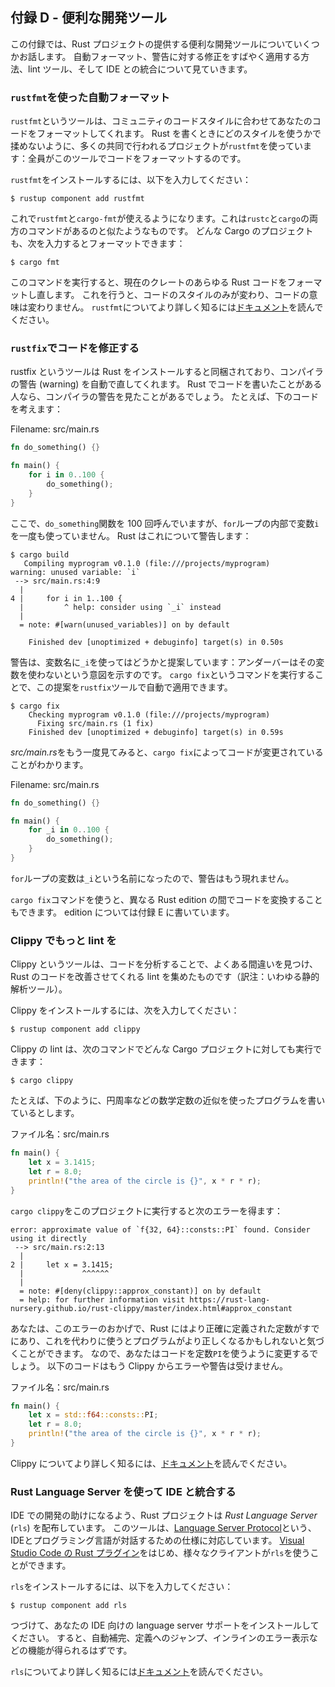 <!--
## Appendix D - Useful Development Tools
-->
## 付録 D - 便利な開発ツール

<!--
In this appendix, we talk about some useful development tools that the Rust
project provides. We’ll look at automatic formatting, quick ways to apply
warning fixes, a linter, and integrating with IDEs.
-->
この付録では、Rust プロジェクトの提供する便利な開発ツールについていくつかお話します。
自動フォーマット、警告に対する修正をすばやく適用する方法、lint ツール、そして IDE との統合について見ていきます。

<!--
### Automatic Formatting with `rustfmt`
-->
### `rustfmt`を使った自動フォーマット


<!--
The `rustfmt` tool reformats your code according to the community code style.
Many collaborative projects use `rustfmt` to prevent arguments about which
style to use when writing Rust: everyone formats their code using the tool.
-->
`rustfmt`というツールは、コミュニティのコードスタイルに合わせてあなたのコードをフォーマットしてくれます。
Rust を書くときにどのスタイルを使うかで揉めないように、多くの共同で行われるプロジェクトが`rustfmt`を使っています：全員がこのツールでコードをフォーマットするのです。

<!--
To install `rustfmt`, enter the following:
-->
`rustfmt`をインストールするには、以下を入力してください：

```console
$ rustup component add rustfmt
```

<!--
This command gives you `rustfmt` and `cargo-fmt`, similar to how Rust gives you
both `rustc` and `cargo`. To format any Cargo project, enter the following:
-->
これで`rustfmt`と`cargo-fmt`が使えるようになります。これは`rustc`と`cargo`の両方のコマンドがあるのと似たようなものです。
どんな Cargo のプロジェクトも、次を入力するとフォーマットできます：

```console
$ cargo fmt
```

<!--
Running this command reformats all the Rust code in the current crate. This
should only change the code style, not the code semantics. For more information
on `rustfmt`, see [its documentation][rustfmt].
-->
このコマンドを実行すると、現在のクレートのあらゆる Rust コードをフォーマットし直します。
これを行うと、コードのスタイルのみが変わり、コードの意味は変わりません。
`rustfmt`についてより詳しく知るには[ドキュメント][rustfmt]を読んでください。

[rustfmt]: https://github.com/rust-lang/rustfmt

<!--
### Fix Your Code with `rustfix`
-->
### `rustfix`でコードを修正する

<!--
The rustfix tool is included with Rust installations and can automatically fix
some compiler warnings. If you’ve written code in Rust, you’ve probably seen
compiler warnings. For example, consider this code:
-->
rustfix というツールは Rust をインストールすると同梱されており、コンパイラの警告 (warning) を自動で直してくれます。
Rust でコードを書いたことがある人なら、コンパイラの警告を見たことがあるでしょう。
たとえば、下のコードを考えます：

<span class="filename">Filename: src/main.rs</span>

```rust
fn do_something() {}

fn main() {
    for i in 0..100 {
        do_something();
    }
}
```

<!--
Here, we’re calling the `do_something` function 100 times, but we never use the
variable `i` in the body of the `for` loop. Rust warns us about that:
-->
ここで、`do_something`関数を 100 回呼んでいますが、`for`ループの内部で変数`i`を一度も使っていません。
Rust はこれについて警告します：

```console
$ cargo build
   Compiling myprogram v0.1.0 (file:///projects/myprogram)
warning: unused variable: `i`
 --> src/main.rs:4:9
  |
4 |     for i in 1..100 {
  |         ^ help: consider using `_i` instead
  |
  = note: #[warn(unused_variables)] on by default

    Finished dev [unoptimized + debuginfo] target(s) in 0.50s
```

<!--
The warning suggests that we use `_i` as a name instead: the underscore
indicates that we intend for this variable to be unused. We can automatically
apply that suggestion using the `rustfix` tool by running the command `cargo
fix`:
-->
警告は、変数名に`_i`を使ってはどうかと提案しています：アンダーバーはその変数を使わないという意図を示すのです。
`cargo fix`というコマンドを実行することで、この提案を`rustfix`ツールで自動で適用できます。

```console
$ cargo fix
    Checking myprogram v0.1.0 (file:///projects/myprogram)
      Fixing src/main.rs (1 fix)
    Finished dev [unoptimized + debuginfo] target(s) in 0.59s
```

<!--
When we look at *src/main.rs* again, we’ll see that `cargo fix` has changed the
code:
-->
*src/main.rs*をもう一度見てみると、`cargo fix`によってコードが変更されていることがわかります。

<span class="filename">Filename: src/main.rs</span>

```rust
fn do_something() {}

fn main() {
    for _i in 0..100 {
        do_something();
    }
}
```

<!--
The `for` loop variable is now named `_i`, and the warning no longer appears.
-->
`for`ループの変数は`_i`という名前になったので、警告はもう現れません。

<!--
You can also use the `cargo fix` command to transition your code between
different Rust editions. Editions are covered in Appendix E.
-->
`cargo fix`コマンドを使うと、異なる Rust edition の間でコードを変換することもできます。
edition については付録 E に書いています。

<!--
### More Lints with Clippy
-->
### Clippy でもっと lint を

<!--
The Clippy tool is a collection of lints to analyze your code so you can catch
common mistakes and improve your Rust code.
-->
Clippy というツールは、コードを分析することで、よくある間違いを見つけ、Rust のコードを改善させてくれる lint を集めたものです（訳注：いわゆる静的解析ツール）。

<!--
To install Clippy, enter the following:
-->
Clippy をインストールするには、次を入力してください：

```console
$ rustup component add clippy
```

<!--
To run Clippy’s lints on any Cargo project, enter the following:
-->
Clippy の lint は、次のコマンドでどんな Cargo プロジェクトに対しても実行できます：

```console
$ cargo clippy
```

<!--
For example, say you write a program that uses an approximation of a
mathematical constant, such as pi, as this program does:
-->
たとえば、下のように、円周率などの数学定数の近似を使ったプログラムを書いているとします。

<!--
<span class="filename">Filename: src/main.rs</span>
-->
<span class="filename">ファイル名：src/main.rs</span>

```rust
fn main() {
    let x = 3.1415;
    let r = 8.0;
    println!("the area of the circle is {}", x * r * r);
}
```

<!--
Running `cargo clippy` on this project results in this error:
-->
`cargo clippy`をこのプロジェクトに実行すると次のエラーを得ます：

```text
error: approximate value of `f{32, 64}::consts::PI` found. Consider using it directly
 --> src/main.rs:2:13
  |
2 |     let x = 3.1415;
  |             ^^^^^^
  |
  = note: #[deny(clippy::approx_constant)] on by default
  = help: for further information visit https://rust-lang-nursery.github.io/rust-clippy/master/index.html#approx_constant
```

<!--
This error lets you know that Rust has this constant defined more precisely and
that your program would be more correct if you used the constant instead. You
would then change your code to use the `PI` constant. The following code
doesn’t result in any errors or warnings from Clippy:
-->
あなたは、このエラーのおかげで、Rust にはより正確に定義された定数がすでにあり、これを代わりに使うとプログラムがより正しくなるかもしれないと気づくことができます。
なので、あなたはコードを定数`PI`を使うように変更するでしょう。
以下のコードはもう Clippy からエラーや警告は受けません。

<!--
<span class="filename">Filename: src/main.rs</span>
-->
<span class="filename">ファイル名：src/main.rs</span>

```rust
fn main() {
    let x = std::f64::consts::PI;
    let r = 8.0;
    println!("the area of the circle is {}", x * r * r);
}
```

<!--
For more information on Clippy, see [its documentation][clippy].
-->
Clippy についてより詳しく知るには、[ドキュメント][clippy]を読んでください。

[clippy]: https://github.com/rust-lang/rust-clippy

<!--
### IDE Integration Using the Rust Language Server
-->
### Rust Language Server を使って IDE と統合する

<!--
To help IDE integration, the Rust project distributes the *Rust Language
Server* (`rls`). This tool speaks the [Language Server
Protocol][lsp], which is a specification for IDEs and programming
languages to communicate with each other. Different clients can use the `rls`,
such as [the Rust plug-in for Visual Studio Code][vscode].
-->
IDE での開発の助けになるよう、Rust プロジェクトは *Rust Language Server* (`rls`) を配布しています。
このツールは、[Language Server Protocol][lsp]という、IDEとプログラミング言語が対話するための仕様に対応しています。
[Visual Studio Code の Rust プラグイン][vscode]をはじめ、様々なクライアントが`rls`を使うことができます。

[lsp]: http://langserver.org/
[vscode]: https://marketplace.visualstudio.com/items?itemName=rust-lang.rust

<!--
To install the `rls`, enter the following:
-->
`rls`をインストールするには、以下を入力してください：

```console
$ rustup component add rls
```

<!--
Then install the language server support in your particular IDE; you’ll gain
abilities such as autocompletion, jump to definition, and inline errors.
-->
つづけて、あなたの IDE 向けの language server サポートをインストールしてください。
すると、自動補完、定義へのジャンプ、インラインのエラー表示などの機能が得られるはずです。

<!--
For more information on the `rls`, see [its documentation][rls].
-->
`rls`についてより詳しく知るには[ドキュメント][rls]を読んでください。

[rls]: https://github.com/rust-lang/rls
